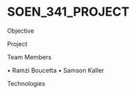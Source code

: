 # SOEN_341_PROJECT


Objective 






Project




Team Members

 • Ramzi Boucetta
 • Samson Kaller



Technologies





